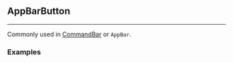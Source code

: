 ## AppBarButton

----

Commonly used in [CommandBar](/components/commandbar) or `AppBar`.

### Examples
